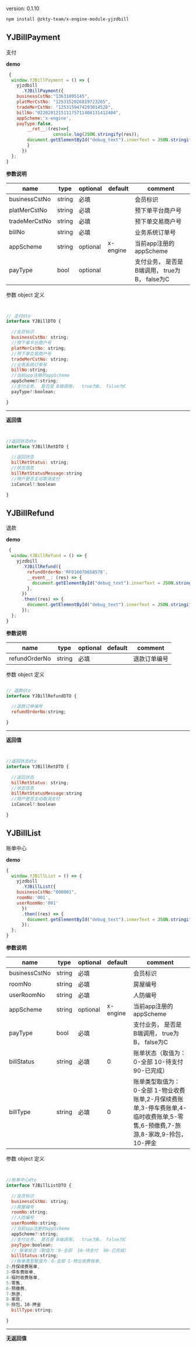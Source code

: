 
version: 0.1.10
``` bash
npm install @zkty-team/x-engine-module-yjzdbill
```



## YJBillPayment

支付

**demo**
``` js
 {
  window.YJBillPayment = () => {
    yjzdbill
      .YJBillPayment({
    businessCstNo:"13631095145",
    platMerCstNo: "1253152026819723265",
    tradeMerCstNo: "1253159474293014528",
    billNo:"022020121511175711404131412404",
    appScheme:'x-engine',
    payType:false,
        __ret__:(res)=>{
                  console.log(JSON.stringify(res));
        document.getElementById("debug_text").innerText = JSON.stringify(res);
        }
      })
  };
}
``` 

	
**参数说明**

| name                        | type      | optional | default   | comment  |
| --------------------------- | --------- | -------- | --------- |--------- |
| businessCstNo | string | 必填 |  | 会员标识 |
| platMerCstNo | string | 必填 |  | 预下单平台商户号 |
| tradeMerCstNo | string | 必填 |  | 预下单交易商户号 |
| billNo | string | 必填 |  | 业务系统订单号 |
| appScheme | string | optional | x-engine | 当前app注册的appScheme |
| payType | bool | optional |  | 支付业务， 是否是 B端调用，  true为B， false为C |


参数 object  定义
``` js


// 支付dto
interface YJBillDTO {

  //会员标识
  businessCstNo: string;
  //预下单平台商户号
  platMerCstNo: string;
  //预下单交易商户号
  tradeMerCstNo: string;
  //业务系统订单号
  billNo:string;
  //当前app注册的appScheme
  appScheme?:string;
  //支付业务， 是否是 B端调用，  true为B， false为C
  payType?:boolean;

}
``` 


---------------------
**返回值**
``` js


//返回状态dto
interface YJBillRetDTO {

  //返回状态
  billRetStatus: string;
  //状态信息
  billRetStatusMessage:string
  //用户是否主动取消支付
  isCancel?:boolean

}
``` 




## YJBillRefund

退款

**demo**
``` js
 {
  window.YJBillRefund = () => {
    yjzdbill
      .YJBillRefund({
        refundOrderNo:'RFO16070658578',
        __event__: (res) => {
          document.getElementById("debug_text").innerText = JSON.stringify(res);
        },
      })
      .then((res) => {
        document.getElementById("debug_text").innerText = JSON.stringify(res);
      });
  };
}
``` 

	
**参数说明**

| name                        | type      | optional | default   | comment  |
| --------------------------- | --------- | -------- | --------- |--------- |
| refundOrderNo | string | 必填 |  | 退款订单编号 |


参数 object  定义
``` js

// 退款dto
interface YJBillRefundDTO {

  //退款订单编号
  refundOrderNo:string;

}
``` 


---------------------
**返回值**
``` js


//返回状态dto
interface YJBillRetDTO {

  //返回状态
  billRetStatus: string;
  //状态信息
  billRetStatusMessage:string
  //用户是否主动取消支付
  isCancel?:boolean

}
``` 




## YJBillList

账单中心

**demo**
``` js
{
  window.YJBillList = () => {
    yjzdbill
      .YJBillList({
    businessCstNo:"000001",
    roomNo:'001',
    userRoomNo:'001'
      })
      .then((res) => {
        document.getElementById("debug_text").innerText = JSON.stringify(res);
      });
  };
}
``` 

	
**参数说明**

| name                        | type      | optional | default   | comment  |
| --------------------------- | --------- | -------- | --------- |--------- |
| businessCstNo | string | 必填 |  | 会员标识 |
| roomNo | string | 必填 |  | 房屋编号 |
| userRoomNo | string | 必填 |  | 人防编号 |
| appScheme | string | optional | x-engine | 当前app注册的appScheme |
| payType | bool | 必填 |  | 支付业务， 是否是 B端调用，  true为B， false为C |
| billStatus | string | 必填 | 0 |  账单状态（取值为：0-全部  10-待支付  90-已完成） |
| billType | string | 必填 | 0 | 账单类型取值为：0-全部 1-物业收费账单,2-月保续费账单,3-停车费账单,4-临时收费账单,5-零售,6-预缴费,7-旅游,8-家政,9-拎包，10-押金 |


参数 object  定义
``` js


//账单中心dto
interface YJBillListDTO {

  //会员标识
  businessCstNo: string;
  //房屋编号
  roomNo:string;
  //人防编号
  userRoomNo:string;
  //当前app注册的appScheme
  appScheme?:string;
  //支付业务， 是否是 B端调用，  true为B， false为C
  payType:boolean;
  // 账单状态（取值为：0-全部  10-待支付  90-已完成）
  billStatus:string;
  //账单类型取值为：0-全部 1-物业收费账单,
2-月保续费账单,
3-停车费账单,
4-临时收费账单,
5-零售,
6-预缴费,
7-旅游,
8-家政,
9-拎包，10-押金
  billType:string;

}
``` 


---------------------
**无返回值**



    